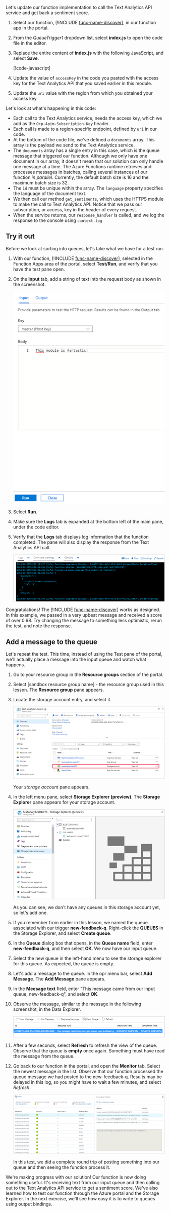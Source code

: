 Let's update our function implementation to call the Text Analytics API service and get back a sentiment score.

1. Select our function, [!INCLUDE [func-name-discover](./func-name-discover.md)], in our function app in the portal.

1. From the *QueueTrigger1* dropdown list, select **index.js** to open the code file in the editor.

1. Replace the entire content of **index.js** with the following JavaScript, and select **Save**.

    [!code-javascript[](../code/discover-sentiment-sort.js?highlight=7)]

1. Update the value of `accessKey` in the code you pasted with the access key for the Text Analytics API that you saved earlier in this module.

1. Update the `uri` value with the region from which you obtained your access key.

Let's look at what's happening in this code:

- Each call to the Text Analytics service, needs the access key, which we add as the `Ocp-Apim-Subscription-Key` header.
- Each call is made to a region-specific endpoint, defined by `uri` in our code.
- At the bottom of the code file, we've defined a `documents` array. This array is the payload we send to the Text Analytics service.
- The `documents` array has a single entry in this case, which is the queue message that triggered our function. Although we only have one document in our array, it doesn't mean that our solution can only handle one message at a time. The Azure Functions runtime retrieves and processes messages in batches, calling several instances of our function *in parallel*. Currently, the default batch size is 16 and the maximum batch size is 32.
- The `id` must be unique within the array. The `language` property specifies the language of the document text.
- We then call our method `get_sentiments`, which uses the HTTPS module to make the call to Text Analytics API. Notice that we pass our subscription, or access, key in the header of every request.
- When the service returns, our `response_handler` is called, and we log the response to the console using `context.log`

## Try it out

Before we look at sorting into queues, let's take what we have for a test run.

1. With our function, [!INCLUDE [func-name-discover](./func-name-discover.md)], selected in the Function Apps area of the portal, select **Test/Run**, and verify that you have the test pane open.

1. On the **Input** tab, add a string of text into the request body as shown in the screenshot.

    ![Screenshot showing the function Test Panel expanded.](../media/test-panel-open-small.png)

1. Select **Run**.

1. Make sure the **Logs** tab is expanded at the bottom left of the main pane, under the code editor.

1. Verify that the **Logs** tab displays log information that the function completed. The pane will also display the response from the Text Analytics API call.

    ![Screenshot showing Test Panel and result of a successful test.](../media/sentiment-response-log1.png)

Congratulations! The [!INCLUDE [func-name-discover](./func-name-discover.md)] works as designed. In this example, we passed in a very upbeat message and received a score of over 0.98. Try changing the message to something less optimistic, rerun the test, and note the response.

## Add a message to the queue

Let's repeat the test. This time, instead of using the Test pane of the portal, we'll actually place a message into the input queue and watch what happens.

1. Go to your resource group in the **Resource groups** section of the portal.

1. Select <rgn>[sandbox resource group name]</rgn> - the resource group used in this lesson. The **Resource group** pane appears.

1. Locate the storage account entry, and select it.

    ![Screenshot storage account selected in the Resource Group window.](../media/select-storage-account.png)

    Your *storage account* pane appears.

1. In the left menu pane, select **Storage Explorer (preview)**. The **Storage Explorer** pane appears for your storage account.

    ![Screenshot of Storage Explorer showing our storage account, with no queues currently.](../media/sa-no-queue.png)

    As you can see, we don't have any queues in this storage account yet, so let's add one.

1. If you remember from earlier in this lesson, we named the queue associated with our trigger **new-feedback-q**. Right-click the **QUEUES** in the Storage Explorer, and select **Create queue**.

1. In the **Queue** dialog box that opens, in the **Queue name** field, enter **new-feedback-q**, and then select **OK**. We now have our input queue.

1. Select the new queue in the left-hand menu to see the storage explorer for this queue. As expected, the queue is empty.

1. Let's add a message to the queue. In the opr menu bar, select **Add Message**. The **Add Message** pane appears.

1. In the **Meesage text** field, enter "This message came from our input queue, new-feedback-q", and select **OK**.

1. Observe the message, similar to the message in the following screenshot, in the Data Explorer.

    ![Screenshot of Storage Explorer showing our storage account, with the message we created in the queue.](../media/message-in-input-queue.png)

1. After a few seconds, select **Refresh** to refresh the view of the queue. Observe that the queue is **empty** once again. Something must have read the message from the queue.

1. Go back to our function in the portal, and open the **Monitor** tab. Select the newest message in the list. Observe that our function processed the queue message we had posted to the new-feedback-q. Results may be delayed in this log, so you might have to wait a few minutes, and select *Refresh*.

    ![Screenshot of Monitor dashboard showing an entry that tells us that our function processed the queue message that we posted to new-feedback-q.](../media/message-in-monitor.png)

    In this test, we did a complete round trip of posting something into our queue and then seeing the function process it.

We're making progress with our solution! Our function is now doing something useful. It's receiving text from our input queue and then calling out to the Text Analytics API service to get a sentiment score. We've also learned how to test our function through the Azure portal and the Storage Explorer. In the next exercise, we'll see how easy it is to write to queues using output bindings.
